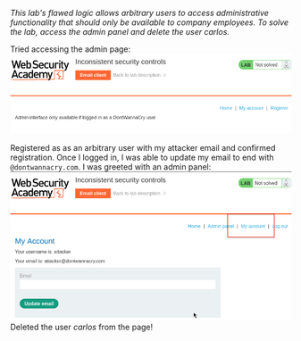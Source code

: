 *This lab's flawed logic allows arbitrary users to access administrative functionality that should only be available to company employees. To solve the lab, access the admin panel and delete the user carlos.*

Tried accessing the admin page:
![Screenshot 2024-05-10 at 10.25.50 AM](images/Screenshot%202024-05-10%20at%2010.25.50%20AM.png)

Registered as as an arbitrary user with my attacker email and confirmed registration. Once I logged in, I was able to update my email to end with `@dontwannacry.com`. I was greeted with an admin panel:
![Screenshot 2024-05-10 at 10.37.04 AM](images/Screenshot%202024-05-10%20at%2010.37.04%20AM.png)
Deleted the user *carlos* from the page!
